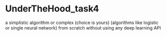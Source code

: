 # UnderTheHood_task4
a simplistic algorithm or complex (choice is yours) (algorithms like logistic or single neural network) from scratch without using any deep learning API
